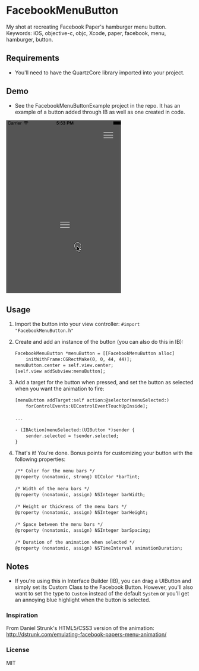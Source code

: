 FacebookMenuButton
==================

My shot at recreating Facebook Paper's hamburger menu button. 
Keywords: iOS, objective-c, objc, Xcode, paper, facebook, menu, hamburger, button.

## Requirements
 - You'll need to have the QuartzCore library imported into your project.

## Demo
 - See the FacebookMenuButtonExample project in the repo. It has an example of
	 a button added through IB as well as one created in code.

![](./demo.gif)

## Usage
 1. Import the button into your view controller: `#import "FacebookMenuButton.h"`
 2. Create and add an instance of the button (you can also do this in IB):

		FacebookMenuButton *menuButton = [[FacebookMenuButton alloc] 
			initWithFrame:CGRectMake(0, 0, 44, 44)];
		menuButton.center = self.view.center;
		[self.view addSubview:menuButton];

 3. Add a target for the button when pressed, and set the button as selected
		when you want the animation to fire:

		[menuButton addTarget:self action:@selector(menuSelected:) 
			forControlEvents:UIControlEventTouchUpInside];

		...

		- (IBAction)menuSelected:(UIButton *)sender {
			sender.selected = !sender.selected;
		}

 4. That's it! You're done. Bonus points for customizing your button with the
		following properties:

		/** Color for the menu bars */
		@property (nonatomic, strong) UIColor *barTint;

		/* Width of the menu bars */
		@property (nonatomic, assign) NSInteger barWidth;

		/* Height or thickness of the menu bars */
		@property (nonatomic, assign) NSInteger barHeight;

		/* Space between the menu bars */
		@property (nonatomic, assign) NSInteger barSpacing;

		/* Duration of the animation when selected */
		@property (nonatomic, assign) NSTimeInterval animationDuration;


## Notes
 - If you're using this in Interface Builder (IB), you can drag a UIButton and
	 simply set its Custom Class to the Facebook Button. However, you'll also want
	 to set the type to `Custom` instead of the default `System` or you'll get an
	 annoying blue highlight when the button is selected.

### Inspiration
From Daniel Strunk's HTML5/CSS3 version of the animation: http://dstrunk.com/emulating-facebook-papers-menu-animation/

### License
MIT
